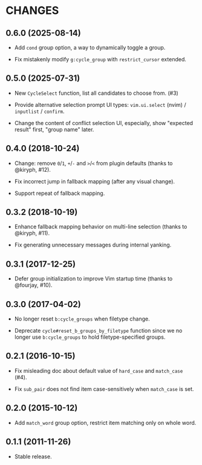 CHANGES
=======

## 0.6.0 (2025-08-14)

* Add `cond` group option, a way to dynamically toggle a group.

* Fix mistakenly modify `g:cycle_group` with `restrict_cursor` extended.

## 0.5.0 (2025-07-31)

* New `CycleSelect` function, list all candidates to choose from. (#3)

* Provide alternative selection prompt UI types: `vim.ui.select` (nvim) / `inputlist` / `confirm`.

* Change the content of conflict selection UI, especially, show "expected result" first, "group name" later.

## 0.4.0 (2018-10-24)

* Change: remove `0`/`1`, `+`/`-` and `>`/`<` from plugin defaults (thanks to @kiryph, #12).

* Fix incorrect jump in fallback mapping (after any visual change).

* Support repeat of fallback mapping.

## 0.3.2 (2018-10-19)

* Enhance fallback mapping behavior on multi-line selection (thanks to @kiryph, #11).

* Fix generating unnecessary messages during internal yanking.

## 0.3.1 (2017-12-25)

* Defer group initialization to improve Vim startup time (thanks to @fourjay, #10).

## 0.3.0 (2017-04-02)

* No longer reset `b:cycle_groups` when filetype change.

* Deprecate `cycle#reset_b_groups_by_filetype` function since we no longer use `b:cycle_groups` to hold filetype-specified groups.

## 0.2.1 (2016-10-15)

* Fix misleading doc about default value of `hard_case` and `match_case` (#4).

* Fix `sub_pair` does not find item case-sensitively when `match_case` is set.

## 0.2.0 (2015-10-12)

* Add `match_word` group option, restrict item matching only on whole word.

## 0.1.1 (2011-11-26)

* Stable release.
